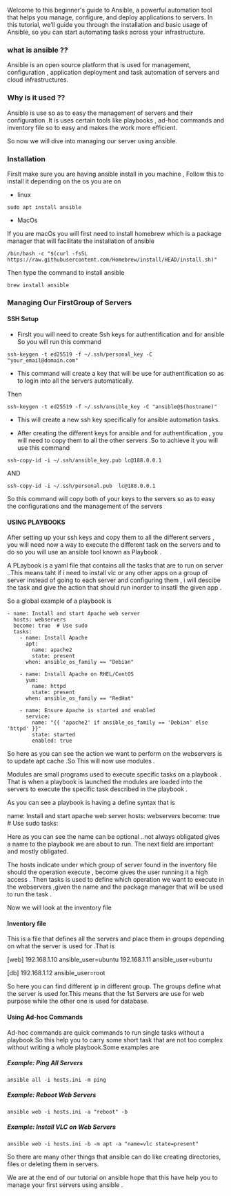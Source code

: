  Welcome to this beginner's guide to Ansible, a powerful automation tool that helps you manage, configure, and deploy applications to servers. In this tutorial, we’ll guide you through the installation and basic usage of Ansible, so you can start automating tasks across your infrastructure.

### what is ansible ??

Ansible is an open source platform that is used for management, configuration , application deployment and task automation of servers and cloud infrastructures.

### Why is it used ??

Ansible is use so as to easy the management of servers and their configuration .It is uses certain tools like  playbooks , ad-hoc commands and inventory file so to easy and makes the work more efficient.

So now we will dive into managing our server using ansible.

### Installation 

Firslt make sure you are having ansible install in you machine , Follow this to install it depending on the os you are on 

-  linux 
```
sudo apt install ansible
```

- MacOs 

If you are macOs you will first need to install homebrew which is a package manager that will facilitate the installation of ansible 

```
/bin/bash -c "$(curl -fsSL https://raw.githubusercontent.com/Homebrew/install/HEAD/install.sh)"
```

  Then type the command to install ansible 
  
```
brew install ansible
```

   ### Managing Our FirstGroup of  Servers

#### SSH Setup 

-  Firslt you will need to create Ssh keys for authentification and for ansible 
   So you will run this command 

   
```
ssh-keygen -t ed25519 -f ~/.ssh/personal_key -C "your_email@domain.com"
```

 -   This command will create a key that will be use for authentification so as to login into all the servers automatically.
   
 Then 

 
```
ssh-keygen -t ed25519 -f ~/.ssh/ansible_key -C "ansible@$(hostname)"
```


- This will create a new ssh key specifically for ansible automation tasks.

- After creating the different keys for ansible and for authentification , you will need to copy them to all the other servers .So to achieve it you will use this command

```
ssh-copy-id -i ~/.ssh/ansible_key.pub lc@188.0.0.1
```


AND 

```
ssh-copy-id -i ~/.ssh/personal.pub  lc@188.0.0.1
```


 So this command will copy both of your keys to the servers so as to easy the configurations and the management of the servers 

#### USING PLAYBOOKS 

After setting up your ssh keys and copy them to all the different servers , you will need now a way to execute the different task on the servers and to do so you will use an ansible tool known as Playbook .

A PLaybook is a yaml file that contains all the tasks that are to run on server ..This means taht if i need to install vlc or any other apps on a group of server instead of going to each server and configuring them , i will descibe the task and give the action that should run  inorder to insatll the given app .

So a global example of a playbook is 

```
- name: Install and start Apache web server
  hosts: webservers
  become: true  # Use sudo
  tasks:
    - name: Install Apache
      apt:
        name: apache2
        state: present
      when: ansible_os_family == "Debian"

    - name: Install Apache on RHEL/CentOS
      yum:
        name: httpd
        state: present
      when: ansible_os_family == "RedHat"

    - name: Ensure Apache is started and enabled
      service:
        name: "{{ 'apache2' if ansible_os_family == 'Debian' else 'httpd' }}"
        state: started
        enabled: true
```
So here as you can see the action we want to perform on the webservers is to update apt cache .So This will now use modules .

Modules are small programs used to execute specific tasks on a playbook . That is when a playbook is launched the modules are loaded into the servers to execute the specific task described in the playbook .

As you can see a playbook is having a define syntax that is 

name: Install and start apache web server
hosts: webservers
become: true  # Use sudo
tasks:


Here as you can see the name can be optional ..not always obligated gives a name to the playbook we are about to run. The next field are important and mostly obligated.

The hosts indicate under which group of server found in the inventory file should the operation execute , become gives the user running it a high access . Then  tasks is used to define which operation we want to execute in the webservers ,given the name and the package manager that will be used to run the task .

Now we will look at the inventory file 

#### Inventory file 

This is a file that defines all the servers and place them in groups depending on what the server is used for .That is 

[web]
192.168.1.10 ansible_user=ubuntu
192.168.1.11 ansible_user=ubuntu

[db]
192.168.1.12 ansible_user=root


So here you can find different ip in different group. The groups define what the server is used for.This means that the 1st Servers are use for web purpose while the other one is used for database.

#### Using Ad-hoc Commands

Ad-hoc commands are quick commands to run single tasks without a playbook.So this help you to carry some short task that are not too complex without writing a whole playbook.Some examples are 

##### Example: Ping All Servers
```
ansible all -i hosts.ini -m ping
```

##### Example: Reboot Web Servers

```
ansible web -i hosts.ini -a "reboot" -b
```

##### Example: Install VLC on Web Servers

```
ansible web -i hosts.ini -b -m apt -a "name=vlc state=present"
```

So there are many other things that ansible can do like creating directories, files or deleting them in servers.

We are at the end of our tutorial on ansible  hope that this have help you to manage your first servers using ansible .